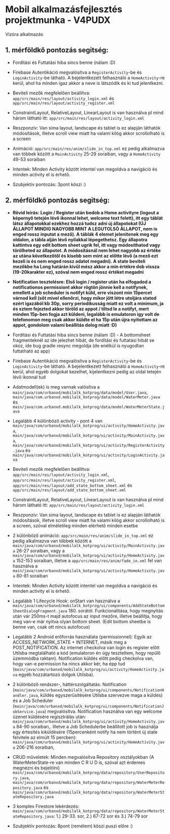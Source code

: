 # Mobil alkalmazásfejlesztés projektmunka - V4PUDX
Vizóra alkalmazás

## 1. mérföldkő pontozás segitség:
- Fordítási és Futtatási hiba sincs benne (nálam :D)

- Firebase Autentikáció megvalósítva a ``RegisterActivity``-be és ``LoginActivity``-be látható. A bejelentkezett felhasználó a ``HomeActivity``-re kerül, ahol ha minden igaz akkor a neve is látszódik és ki tud jelentkezni.

- Beviteli mezők megfelelően beállítva: ``app/src/main/res/layout/activity_login.xml`` és ``app/src/main/res/layout/activity_register.xml``

- ConstraintLayout, RelativeLayout, LinearLayout is van használva pl mind három látható itt: ``app/src/main/res/layout/activity_login.xml``

- Reszponzív: Van sima layout, landscape és tablet is ez alapján láthatók módosítások, illetve scroll view miatt ha valami kilóg akkor scrollolható is a screen

- Animáció: ``app/src/main/res/anim/slide_in_top.xml`` ez pedig alkalmazva van többek között a ``MainActivity`` 25-29 soraiban, vagy a ``HomeActivity`` 49-53 soraiban

- Intentek: Minden Activity között intentel van megoldva a navigáció és minden activity el is érhető.

- Szubjektív pontozás: 3pont köszi :)

## 2. mérföldkő pontozás segitség:
- **Rövid leírás: Login / Register után bedob a Home activityre (logout a képernyő tetején lévő ikonnal lehet, welcome text felett), itt egy táblát látsz állapotokkal ezekhez hozzá tudsz adni új állapotokat (ÚJ ÁLLAPOT MINDIG NAGYOBB MINT A LEGUTOLSÓ ÁLLAPOT, nem is enged rossz inputot a mező). A táblák 4 elemet jelenitenek meg egy oldalon, a tábla alján lévő nyilakkal lépegethetsz. Egy állapotra kattintva egy edit bottom sheet ugrik fel, itt vagy módosíthatod vagy törölheted az állapotot. A módosításnál nem lehet nagyobb az értéke az utána következőtől és kisebb sem mint az előtte lévő (a mező ezt kezeli is és nem enged rossz adatot megadni). A state beviteli mezőkbe ha Long határán kivűl mész akkor a min értékre dob vissza (19-20karakter ez), szóval nem enged rossz értéket megadni**

- **Notification tesztelésre: Első login / register után ha elfogadod a notificationos permissiont akkor rögtön jönnie kell a notifynek, emellett a job scheduler is notifyt küld, erre viszont min 15percet várnod kell (sőt mivel ellenőrzi, hogy mikor jött létre utoljára stated ezért igazából kb 30p, sorry periodikusság miatt ez volt a minimum, ja és sztem fejezted akkor töröld az appot / tiltsd le a notifyt, mert minden 15p-ben fogja azt küldeni, legalább is emulatoron igy volt de telefonomon meg csak akkor küldte el ha 15p után újra nyitottam az appot, gondolom valami beállítás dolog miatt :D)** 

- Fordítási és Futtatási hiba sincs benne (nálam :D) - A bottomsheet fragmenteknél az ide jelezhet hibát, de fordítási és futtatási hibát se okoz, ide bug gradle resync megoldja (de enélkül is nyugodtan futtatható az app)

- Firebase Autentikáció megvalósítva a ``RegisterActivity``-be és ``LoginActivity``-be látható. A bejelentkezett felhasználó a ``HomeActivity``-re kerül, ahol egyéb dolgokat kezelhet, kijelentkezni pedig az oldal tetején lévő ikonnal tud

- Adatmodell(ek) is meg vannak valósítva a ``main/java/com/urbanxd/mobilalk_kotprog/data/model/User.java``, ``main/java/com.urbanxd.mobilalk_kotprog/data/model/WaterMeter.java`` és ``main/java/com.urbanxd.mobilalk_kotprog/data/model/WaterMeterState.java``

- Legalább 4 különböző activity - pont 4 van ``main/java/com/urbanxd/mobilalk_kotprog/ui/activity/HomeActivity.java``, ``main/java/com/urbanxd/mobilalk_kotprog/ui/activity/MainActivity.java``, ``main/java/com/urbanxd/mobilalk_kotprog/ui/activity/RegisterActivity.java`` és ``main/java/com/urbanxd/mobilalk_kotprog/ui/activity/LoginActivity.java``

- Beviteli mezők megfelelően beállítva: ``app/src/main/res/layout/activity_login.xml``, ``app/src/main/res/layout/activity_register.xml``, ``app/src/main/res/layout/add_state_bottom_sheet.xml`` és ``app/src/main/res/layout/add_state_bottom_sheet.xml``

- ConstraintLayout, RelativeLayout, LinearLayout is van használva pl mind három látható itt: ``app/src/main/res/layout/activity_login.xml``

- Reszponzív: Van sima layout, landscape és tablet is ez alapján láthatók módosítások, illetve scroll view miatt ha valami kilóg akkor scrollolható is a screen, szóval elméletileg minden elérhető minden esetbe

- 2 különböző animáció: ``app/src/main/res/anim/slide_in_top.xml`` ez pedig alkalmazva van többek között a ``main/java/com/urbanxd/mobilalk_kotprog/ui/activity/MainActivity.java`` 26-27 soraiban, vagy a ``main/java/com/urbanxd/mobilalk_kotprog/ui/activity/HomeActivity.java`` 152-153 soraiban, illetve a ``app/src/main/res/anim/fade_in.xml`` fel van használva a ``main/java/com/urbanxd/mobilalk_kotprog/ui/activity/HomeActivity.java`` 80-81 soraiban

- Intentek: Minden Activity között intentel van megoldva a navigáció és minden activity el is érhető.

- Legalább 1 Lifecycle Hook: onStart van használva a ``main/java/com/urbanxd/mobilalk_kotprog/ui/components/AddStateBottomSheetDialogFragment.java`` 180. sorától. Funkcionalitása, hogy megnyitás után vár 250ms-t majd autofocus az input mezőre, illetve beállítja, hogy meg van-e már nyitva olyan bottom sheet. (Edit bottom sheetbe is benne van, csak ott nincs autofocus)

- Legalább 2 Android erőforrás használata (permissionnel): Egyik az ACCESS_NETWORK_STATE + INTERNET, másik meg a POST_NOTIFICATION. Az internet checkolva van login és register előtt Utilsba megtalálható a kód (emulatoron én úgy teszteltem, hogy repülő üzemmódba raktam). Notification küldés előtt pedig checkolva van, hogy van-e permission ha nincs akkor kér, ha épp tud (``main/java/com/urbanxd/mobilalk_kotprog/ui/activity/HomeActivity.java`` egyéb hozzátartozó dolgok Utilsba). 

- 2 különböző rendszer-, háttérszolgáltatás: Notification (``main/java/com/urbanxd/mobilalk_kotprog/ui/components/NotificationHandler.java``, küldés egyszerűsítésére Utilsba szervezve maga a küldés) és a Job Scheduler (``main/java/com/urbanxd/mobilalk_kotprog/ui/components/NotificationJobService.java``) megvalósítva. Notification használva van egy welcome üzenet küldésére regisztrálás után: ``main/java/com/urbanxd/mobilalk_kotprog/ui/activity/HomeActivity.java`` 84-90 soraiban,. Illetve a Job Schedulerbe beállított job is használja egy értesítés kiküldésére (15percenként notify ha nem történt új state felvitele az elmúlt 15 percben): ``main/java/com/urbanxd/mobilalk_kotprog/ui/activity/HomeActivity.java`` 206-216 soraiban,

- CRUD műveletek: Minden megvalósítva Repository osztályokban (A WaterMeterState-re van minden C R U D is, szóval azt érdemes megnézni és bejelölni) ``main/java/com/urbanxd/mobilalk_kotprog/data/repository/UserRepository.java``, ``main/java/com/urbanxd/mobilalk_kotprog/data/repository/WaterMeterRepository.java`` és ``main/java/com/urbanxd/mobilalk_kotprog/data/repository/WaterMeterStateRepository.java``

- 3 komplex Firestore lekérdezés: ``main/java/com/urbanxd/mobilalk_kotprog/data/repository/WaterMeterStateRepository.java``: 1.) 29-33. sor, 2.) 67-72 sor és 3.) 74-79 sor  

- Szubjektív pontozás: 8pont (remélem) köszi puszi  előre :)